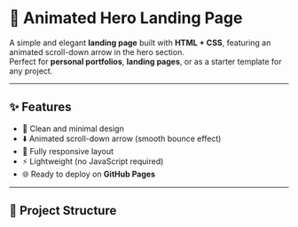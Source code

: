 # 🚀 Animated Hero Landing Page

A simple and elegant **landing page** built with **HTML + CSS**, featuring an animated scroll-down arrow in the hero section.  
Perfect for **personal portfolios**, **landing pages**, or as a starter template for any project.

---

## ✨ Features
- 🎯 Clean and minimal design  
- ⬇️ Animated scroll-down arrow (smooth bounce effect)  
- 📱 Fully responsive layout  
- ⚡️ Lightweight (no JavaScript required)  
- 🌐 Ready to deploy on **GitHub Pages**

---

## 📂 Project Structure
